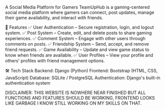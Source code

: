 A Social Media Platform for Gamers
TeamUpHub is a gaming-centered social media platform where gamers can connect, post updates, manage their game availability, and interact with friends.

🚀 Features
✅ User Authentication – Secure registration, login, and logout system.
✅ Post System – Create, edit, and delete posts to share gaming experiences.
✅ Comment System – Engage with other users through comments on posts.
✅ Friendship System – Send, accept, and remove friend requests.
✅ Game Availability – Update and view game status to know when friends are available.
✅ User Profiles – View your profile and others' profiles with friend management options.

🛠 Tech Stack
Backend: Django (Python)
Frontend: Bootstrap (HTML, CSS, JavaScript)
Database: SQLite / PostgreSQL
Authentication: Django's built-in authentication system

DISCLAIMER: THIS WEBSITE IS NOWHERE NEAR FINISHED BUT ALL FUNCTIONS AND FEATURES SHOULD BE WORKING, FRONTEND LOOKS LIKE GARBAGE I KNOW STILL WORKING ON MY SKILLS ON THAT.
